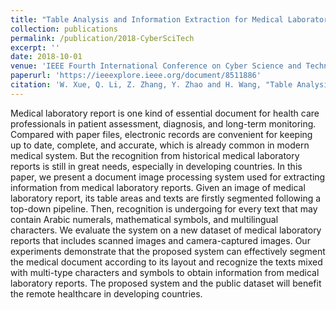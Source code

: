 ```yaml
---
title: "Table Analysis and Information Extraction for Medical Laboratory Reports"
collection: publications
permalink: /publication/2018-CyberSciTech
excerpt: ''
date: 2018-10-01
venue: 'IEEE Fourth International Conference on Cyber Science and Technology (CyberSciTech)'
paperurl: 'https://ieeexplore.ieee.org/document/8511886'
citation: 'W. Xue, Q. Li, Z. Zhang, Y. Zhao and H. Wang, "Table Analysis and Information Extraction for Medical Laboratory Reports," IEEE 4th International Conference on Cyber Science and Technology, 2018, pp. 193-199.'
---
```

Medical laboratory report is one kind of essential document for health care professionals in patient assessment, diagnosis, and long-term monitoring. Compared with paper files, electronic records are convenient for keeping up to date, complete, and accurate, which is already common in modern medical system. But the recognition from historical medical laboratory reports is still in great needs, especially in developing countries. In this paper, we present a document image processing system used for extracting information from medical laboratory reports. Given an image of medical laboratory report, its table areas and texts are firstly segmented following a top-down pipeline. Then, recognition is undergoing for every text that may contain Arabic numerals, mathematical symbols, and multilingual characters. We evaluate the system on a new dataset of medical laboratory reports that includes scanned images and camera-captured images. Our experiments demonstrate that the proposed system can effectively segment the medical document according to its layout and recognize the texts mixed with multi-type characters and symbols to obtain information from medical laboratory reports. The proposed system and the public dataset will benefit the remote healthcare in developing countries.
